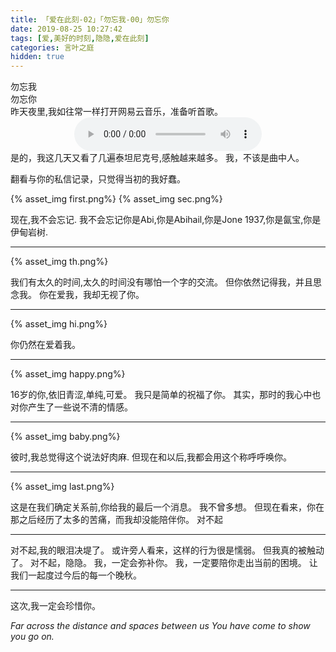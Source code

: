 ```yaml
---
title: 「爱在此刻-02」「勿忘我-00」勿忘你
date: 2019-08-25 10:27:42
tags: [爱,美好的时刻,隐隐,爱在此刻]
categories: 言叶之庭
hidden: true
---
```

<div class="text-center">勿忘我</div>
<div class="text-center">勿忘你</div>
<!-- more -->
昨天夜里,我如往常一样打开网易云音乐，准备听首歌。
<center>
    <audio src="./rose.mp3" loop controls>
</center>
是的，我这几天又看了几遍泰坦尼克号,感触越来越多。
我，不该是曲中人。

翻看与你的私信记录，只觉得当初的我好蠢。

{% asset_img first.png%}
{% asset_img sec.png%}
<div class="text-center">
现在,我不会忘记.
我不会忘记你是Abi,你是Abihail,你是Jone 1937,你是氤宝,你是伊甸岩树.</div>

------
{% asset_img th.png%}
<div class="text-center">
我们有太久的时间,太久的时间没有哪怕一个字的交流。
但你依然记得我，并且思念我。
你在爱我，我却无视了你。</div>

------
{% asset_img hi.png%}
<div class="text-center">
你仍然在爱着我。</div>

------
{% asset_img happy.png%}
<div class="text-center">
16岁的你,依旧青涩,单纯,可爱。
我只是简单的祝福了你。
其实，那时的我心中也对你产生了一些说不清的情感。</div>

------
{% asset_img baby.png%}
<div class="text-center">
彼时,我总觉得这个说法好肉麻.
但现在和以后,我都会用这个称呼呼唤你。</div>

------
{% asset_img last.png%}
<div class="text-center">
这是在我们确定关系前,你给我的最后一个消息。
我不曾多想。
但现在看来，你在那之后经历了太多的苦痛，而我却没能陪伴你。
对不起</div>

------
<div class="text-center">
对不起,我的眼泪决堤了。
或许旁人看来，这样的行为很是懦弱。
但我真的被触动了。
对不起，隐隐。
我，一定会弥补你。
我，一定要陪你走出当前的困境。
让我们一起度过今后的每一个晚秋。</div>

------
<div class="text-center">
这次,我一定会珍惜你。

*Far across the distance and spaces between us*
*You have come to show you go on.*
</div>